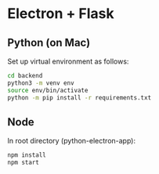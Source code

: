 # Electron + Flask

## Python (on Mac)
Set up virtual environment as follows:

```sh
cd backend
python3 -m venv env
source env/bin/activate
python -m pip install -r requirements.txt
``````


## Node
In root directory (python-electron-app):

```sh
npm install
npm start
```
